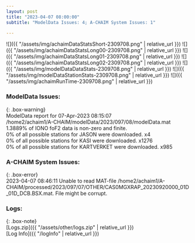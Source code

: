 ```yaml
---
layout: post
title: "2023-04-07 08:00:00"
subtitle: "ModelData Issues: 4; A-CHAIM System Issues: 1"

---
```


![]({{ "/assets/img/achaimDataStatsShort-2309708.png" | relative_url }})
![]({{ "/assets/img/achaimDataStatsLong00-2309708.png" | relative_url }})
![]({{ "/assets/img/achaimDataStatsLong01-2309708.png" | relative_url }})
![]({{ "/assets/img/achaimDataStatsLong02-2309708.png" | relative_url }})
![]({{ "/assets/img/modelDataDataStats-2309708.png" | relative_url }})
![]({{ "/assets/img/modelDataStationStats-2309708.png" | relative_url }})
![]({{ "/assets/img/achaimRunTime-2309708.png" | relative_url }})


### ModelData Issues:  
  
{: .box-warning}  
 ModelData report for 07-Apr-2023 08:15:07   
 /home2/achaim1/A-CHAIM/modelData/2023/097/08/modelData.mat   
 1.3889% of IONO foF2 data is non-zero and finite.   
 0% of all possible stations for JASON were downloaded. x4   
 0% of all possible stations for KASI were downloaded. x1276   
 0% of all possible stations for KARTVERKET were downloaded. x985   
  
### A-CHAIM System Issues:  
  
{: .box-error}  
2023-04-07 08:46:11 Unable to read MAT-file /home2/achaim1/A-CHAIM/processed/2023/097/07/OTHER/CAS0MGXRAP_20230920000_01D_01D_DCB.BSX.mat. File might be corrupt.  

### Logs:  
  
{: .box-note}  
[Logs.zip]({{ "/assets/other/logs.zip" | relative_url }})  
[Log Info]({{ "/logInfo" | relative_url }})  
